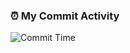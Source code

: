 ### ⏰ My Commit Activity

![Commit Time](https://gist.githubusercontent.com/hyeon318/<GIST_ID>/raw/commit-time.svg)
